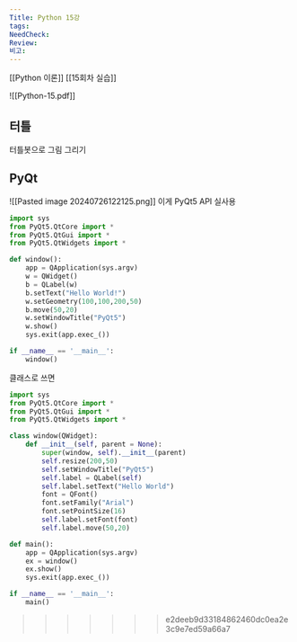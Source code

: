 ```yaml
---
Title: Python 15강
tags: 
NeedCheck: 
Review: 
비고:
---
```

[[Python 이론]]
[[15회차 실습]]

![[Python-15.pdf]]

## 터틀
터틀봇으로 그림 그리기


## PyQt

![[Pasted image 20240726122125.png]]
이게 PyQt5 API 실사용
```python
import sys
from PyQt5.QtCore import *
from PyQt5.QtGui import *
from PyQt5.QtWidgets import *

def window():
    app = QApplication(sys.argv)
    w = QWidget()
    b = QLabel(w)
    b.setText("Hello World!")
    w.setGeometry(100,100,200,50)
    b.move(50,20)
    w.setWindowTitle("PyQt5")
    w.show()
    sys.exit(app.exec_())

if __name__ == '__main__':
    window()
```

클래스로 쓰면
```python
import sys
from PyQt5.QtCore import *
from PyQt5.QtGui import *
from PyQt5.QtWidgets import *

class window(QWidget):
    def __init__(self, parent = None):
        super(window, self).__init__(parent)
        self.resize(200,50)
        self.setWindowTitle("PyQt5")
        self.label = QLabel(self)
        self.label.setText("Hello World")
        font = QFont()
        font.setFamily("Arial")
        font.setPointSize(16)
        self.label.setFont(font)
        self.label.move(50,20)

def main():
    app = QApplication(sys.argv)
    ex = window()
    ex.show()
    sys.exit(app.exec_())

if __name__ == '__main__':
    main()
```
>>>>>>> e2deeb9d33184862460dc0ea2e3c9e7ed59a66a7
